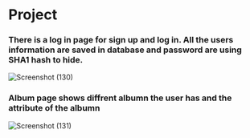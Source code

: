 # Project
### There is a log in page for sign up and log in. All the users information are saved in database and password are using SHA1 hash to hide.
![Screenshot (130)](https://user-images.githubusercontent.com/43207918/74094654-d7993e80-4ab2-11ea-8e4b-bc3a83200eb8.png)

### Album page shows diffrent albumn the user has and the attribute of the albumn
![Screenshot (131)](https://user-images.githubusercontent.com/43207918/74094704-948b9b00-4ab3-11ea-87f3-aa2c5e8927cd.png)



